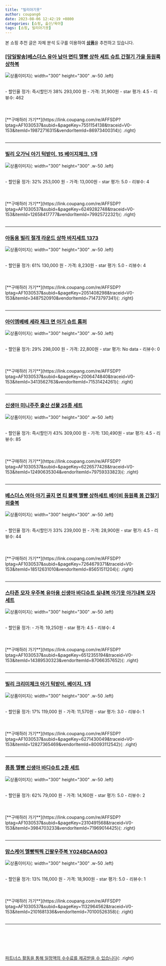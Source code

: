 ```yaml
---
title: "빌리아기옷"
author: coupang6
date: 2023-08-06 12:42:19 +0800
categories: [쇼핑, 출산/육아]
tags: [쇼핑, 빌리아기옷]
---
```


본 쇼핑 추천 글은 자체 분석 도구를 이용하여 [**상품**](https://link.coupang.com/a/bao1ui)을 추천하고 있습니다.

### [[당일발송]베스더스 유아 남아 면티 멜빵 상하 세트 슈트 간절기 가을 등원룩 상하복](https://link.coupang.com/re/AFFSDP?lptag=AF1030537&subid=&pageKey=7551154138&traceid=V0-153&itemId=19872716315&vendorItemId=86973400314)

![상품이미지](https://thumbnail8.coupangcdn.com/thumbnails/remote/230x230ex/image/vendor_inventory/79b0/b607e54d25b5263898d3a9bbb95371051c198d847a83ded5d8eee42f21e4.jpg){: width="300" height="300" .w-50 .left}


<br>
- 할인율 정가: 즉시할인가 38%  293,000   원
- 가격: 31,900원
- star 평가: 4.5
- 리뷰수: 462
<br>
<br>
<br>
<br>
[**구매하러 가기**](https://link.coupang.com/re/AFFSDP?lptag=AF1030537&subid=&pageKey=7551154138&traceid=V0-153&itemId=19872716315&vendorItemId=86973400314){: .right}
<br>
<br>

---

### [빌리 오가닉 아기 턱받이, 15 베이지체크, 1개](https://link.coupang.com/re/AFFSDP?lptag=AF1030537&subid=&pageKey=6249282748&traceid=V0-153&itemId=12658417777&vendorItemId=79925722321)

![상품이미지](https://thumbnail10.coupangcdn.com/thumbnails/remote/230x230ex/image/retail/images/2021/12/22/14/2/dff0cdaf-0ef0-42a7-9734-ad6b0073797e.jpg){: width="300" height="300" .w-50 .left}


<br>
- 할인율 정가: 32%  253,000   원
- 가격: 13,000원
- star 평가: 5.0
- 리뷰수: 4
<br>
<br>
<br>
<br>
[**구매하러 가기**](https://link.coupang.com/re/AFFSDP?lptag=AF1030537&subid=&pageKey=6249282748&traceid=V0-153&itemId=12658417777&vendorItemId=79925722321){: .right}
<br>
<br>

---

### [아동용 빌리 절개 라운드 상하 바지세트 1373](https://link.coupang.com/re/AFFSDP?lptag=AF1030537&subid=&pageKey=2051408298&traceid=V0-153&itemId=3487520910&vendorItemId=71473797341)

![상품이미지](https://thumbnail6.coupangcdn.com/thumbnails/remote/230x230ex/image/retail/images/2020/09/03/14/8/588c6f24-4ecb-4472-b647-c1d60caaf488.jpg){: width="300" height="300" .w-50 .left}


<br>
- 할인율 정가: 61%  130,000   원
- 가격: 8,230원
- star 평가: 5.0
- 리뷰수: 4
<br>
<br>
<br>
<br>
[**구매하러 가기**](https://link.coupang.com/re/AFFSDP?lptag=AF1030537&subid=&pageKey=2051408298&traceid=V0-153&itemId=3487520910&vendorItemId=71473797341){: .right}
<br>
<br>

---

### [아이엠베베 세라 체크 면 아기 슈트 롬퍼](https://link.coupang.com/re/AFFSDP?lptag=AF1030537&subid=&pageKey=2006474840&traceid=V0-153&itemId=3413562763&vendorItemId=71531424261)

![상품이미지](https://thumbnail7.coupangcdn.com/thumbnails/remote/230x230ex/image/retail/images/2020/08/31/19/8/aa2e2579-9a8e-4ecf-a492-9a89d551b2f6.jpg){: width="300" height="300" .w-50 .left}


<br>
- 할인율 정가: 29%  298,000   원
- 가격: 22,800원
- star 평가: No data
- 리뷰수: 0
<br>
<br>
<br>
<br>
[**구매하러 가기**](https://link.coupang.com/re/AFFSDP?lptag=AF1030537&subid=&pageKey=2006474840&traceid=V0-153&itemId=3413562763&vendorItemId=71531424261){: .right}
<br>
<br>

---

### [신생아 미니주주 출산 선물 25종 세트](https://link.coupang.com/re/AFFSDP?lptag=AF1030537&subid=&pageKey=6226577428&traceid=V0-153&itemId=12490635304&vendorItemId=79759333823)

![상품이미지](https://thumbnail7.coupangcdn.com/thumbnails/remote/230x230ex/image/retail/images/6613860126005937-c8d2ba79-1f91-45a0-8c86-668858e1a230.jpg){: width="300" height="300" .w-50 .left}


<br>
- 할인율 정가: 즉시할인가 43%  309,000   원
- 가격: 130,490원
- star 평가: 4.5
- 리뷰수: 85
<br>
<br>
<br>
<br>
[**구매하러 가기**](https://link.coupang.com/re/AFFSDP?lptag=AF1030537&subid=&pageKey=6226577428&traceid=V0-153&itemId=12490635304&vendorItemId=79759333823){: .right}
<br>
<br>

---

### [베스더스 여아 아기 골지 면 티 블랙 멜빵 상하세트 베이비 등원룩 봄 간절기 외출복](https://link.coupang.com/re/AFFSDP?lptag=AF1030537&subid=&pageKey=7264679371&traceid=V0-153&itemId=18512631010&vendorItemId=85651511204)

![상품이미지](https://thumbnail7.coupangcdn.com/thumbnails/remote/230x230ex/image/vendor_inventory/236c/26d429f30c678969a2ed41d7492833b626fa9151b222f8611bc41d631df2.jpg){: width="300" height="300" .w-50 .left}


<br>
- 할인율 정가: 즉시할인가 33%  239,000   원
- 가격: 28,900원
- star 평가: 4.5
- 리뷰수: 44
<br>
<br>
<br>
<br>
[**구매하러 가기**](https://link.coupang.com/re/AFFSDP?lptag=AF1030537&subid=&pageKey=7264679371&traceid=V0-153&itemId=18512631010&vendorItemId=85651511204){: .right}
<br>
<br>

---

### [스타존 모자 우주복 유아용 신생아 바디슈트 실내복 아기옷 아기내복 모자 세트](https://link.coupang.com/re/AFFSDP?lptag=AF1030537&subid=&pageKey=6512355194&traceid=V0-153&itemId=14389530323&vendorItemId=87066357652)

![상품이미지](https://thumbnail6.coupangcdn.com/thumbnails/remote/230x230ex/image/rs_quotation_api/e3r8f05a/a6e6da320ec842b8a3e7e2ba05cca8a5.jpg){: width="300" height="300" .w-50 .left}


<br>
- 할인율 정가: 
- 가격: 19,250원
- star 평가: 4.5
- 리뷰수: 4
<br>
<br>
<br>
<br>
[**구매하러 가기**](https://link.coupang.com/re/AFFSDP?lptag=AF1030537&subid=&pageKey=6512355194&traceid=V0-153&itemId=14389530323&vendorItemId=87066357652){: .right}
<br>
<br>

---

### [빌리 크리미체크 아기 턱받이, 베이지, 1개](https://link.coupang.com/re/AFFSDP?lptag=AF1030537&subid=&pageKey=6271430049&traceid=V0-153&itemId=12827365469&vendorItemId=80093112542)

![상품이미지](https://thumbnail6.coupangcdn.com/thumbnails/remote/230x230ex/image/retail/images/2022/01/05/15/8/9dfb66eb-51c5-46fe-b088-bff526ba1934.jpg){: width="300" height="300" .w-50 .left}


<br>
- 할인율 정가: 17%  119,000   원
- 가격: 11,570원
- star 평가: 3.0
- 리뷰수: 1
<br>
<br>
<br>
<br>
[**구매하러 가기**](https://link.coupang.com/re/AFFSDP?lptag=AF1030537&subid=&pageKey=6271430049&traceid=V0-153&itemId=12827365469&vendorItemId=80093112542){: .right}
<br>
<br>

---

### [폼폼 멜빵 신생아 바디슈트 2종 세트](https://link.coupang.com/re/AFFSDP?lptag=AF1030537&subid=&pageKey=2310491568&traceid=V0-153&itemId=3984703233&vendorItemId=71969014425)

![상품이미지](https://thumbnail7.coupangcdn.com/thumbnails/remote/230x230ex/image/rs_quotation_api/0c3f/d3c0d2c2ad48a3bb794d512432b2e540ff7e4a2bfbbe9eb34a1c499f0be1.jpg){: width="300" height="300" .w-50 .left}


<br>
- 할인율 정가: 62%  79,000   원
- 가격: 14,160원
- star 평가: 5.0
- 리뷰수: 2
<br>
<br>
<br>
<br>
[**구매하러 가기**](https://link.coupang.com/re/AFFSDP?lptag=AF1030537&subid=&pageKey=2310491568&traceid=V0-153&itemId=3984703233&vendorItemId=71969014425){: .right}
<br>
<br>

---

### [맘스케어 멜빵찍찍 긴팔우주복 Y024BCAA003](https://link.coupang.com/re/AFFSDP?lptag=AF1030537&subid=&pageKey=1132964562&traceid=V0-153&itemId=2101681336&vendorItemId=70100526358)

![상품이미지](https://thumbnail10.coupangcdn.com/thumbnails/remote/230x230ex/image/retail/images/20148667001369-c5f01420-b6be-4717-b9b2-5f8f6b2d957a.jpg){: width="300" height="300" .w-50 .left}


<br>
- 할인율 정가: 13%  116,000   원
- 가격: 18,900원
- star 평가: 5.0
- 리뷰수: 1
<br>
<br>
<br>
<br>
[**구매하러 가기**](https://link.coupang.com/re/AFFSDP?lptag=AF1030537&subid=&pageKey=1132964562&traceid=V0-153&itemId=2101681336&vendorItemId=70100526358){: .right}
<br>
<br>

---
<br><br><br><br><br> [파트너스 활동을 통해 일정액의 수수료를 제공받을 수 있습니다](https://link.coupang.com/a/bao1ui){: .right}